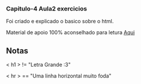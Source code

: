 ### Capitulo-4 Aula2 exercicios

Foi criado e explicado o basico sobre o html.

Material de apoio 100% aconselhado para letura [Aqui](https://github.com/gustavoguanabara/html-css/blob/master/aulas-pdf/04%20-%20Primeiros%20passos%20HTML.pdf)

## Notas

< h1 > != "Letra Grande :3"

< hr > == "Uma linha horizontal muito foda"
